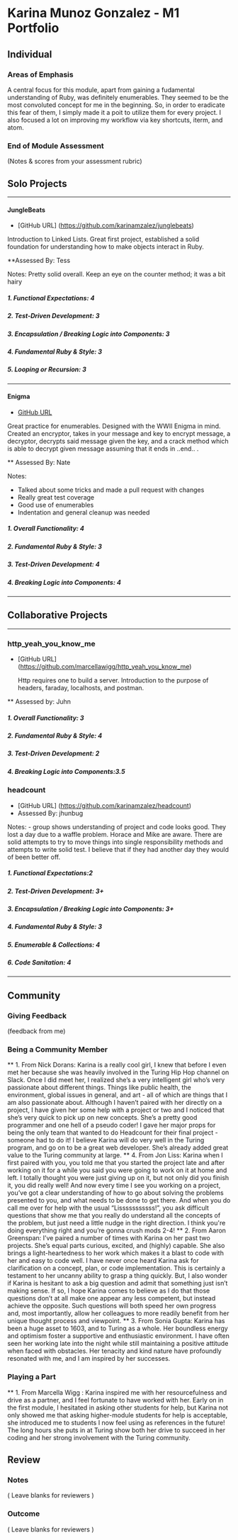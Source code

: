 # Karina Munoz Gonzalez - M1 Portfolio

## Individual

### Areas of Emphasis

  A central focus for this module, apart from gaining a fudamental understanding of Ruby, was definitely enumerables.  They seemed to be the most convoluted concept for me in the beginning. So, in order to eradicate this fear of them, I simply made it a poit to utilize them for every project.  I also focused a lot on improving my workflow via key shortcuts, iterm, and atom. 
  
### End of Module Assessment

(Notes & scores from your assessment rubric)

## Solo Projects
--------------------------------------------
#### JungleBeats

* [GitHub URL] (https://github.com/karinamzalez/junglebeats)

Introduction to Linked Lists. Great first project, established a solid foundation for understanding how to make objects interact in Ruby. 

**Assessed By: Tess

Notes: Pretty solid overall. Keep an eye on the counter method; it was a bit hairy

##### 1. Functional Expectations: 4
##### 2. Test-Driven Development: 3
##### 3. Encapsulation / Breaking Logic into Components: 3
##### 4. Fundamental Ruby & Style: 3
##### 5. Looping or Recursion: 3
-----------------------------------------------------------
#### Enigma 

* [GitHub URL](https://github.com/karinamzalez/enigma)

Great practice for enumerables.  Designed with the WWII Enigma in mind.  Created an encryptor, takes in your message and key to encrypt message, a decryptor, decrypts said message given the key, and a crack method which is able to decrypt given message assuming that it ends in ..end.. . 

** Assessed By: Nate

Notes:

* Talked about some tricks and made a pull request with changes
* Really great test coverage
* Good use of enumerables
* Indentation and general cleanup was needed

##### 1. Overall Functionality: 4
##### 2. Fundamental Ruby & Style: 3
##### 3. Test-Driven Development: 4 
##### 4. Breaking Logic into Components: 4 

-----------------------------------------------------------------------------------------
## Collaborative Projects
----------------------------------------------------------------------------------------

### http_yeah_you_know_me
  
* [GitHub URL] (https://github.com/marcellawigg/http_yeah_you_know_me)

  Http requires one to build a server. Introduction to the purpose of headers, faraday, localhosts, and postman.

** Assessed by: Juhn 
##### 1. Overall Functionality: 3
##### 2. Fundamental Ruby & Style: 4
##### 3. Test-Driven Development: 2
##### 4. Breaking Logic into Components:3.5

### headcount 

* [GitHub URL] (https://github.com/karinamzalez/headcount)
* Assessed By: jhunbug

Notes: - group shows understanding of project and code looks good. They lost a day due to a waffle problem. Horace and Mike are aware. There are solid attempts to try to move things into single responsibility methods and attempts to write solid test. I believe that if they had another day they would of been better off.

##### 1. Functional Expectations:2
##### 2. Test-Driven Development: 3+
##### 3. Encapsulation / Breaking Logic into Components: 3+ 
##### 4. Fundamental Ruby & Style: 3
##### 5. Enumerable & Collections: 4
##### 6. Code Sanitation: 4

-----------------------------------------------------------------------------------------------

## Community

### Giving Feedback

(feedback from me)

### Being a Community Member

** 1. From Nick Dorans:
   Karina is a really cool girl, I knew that before I even met her because she was heavily involved in the Turing Hip Hop channel on Slack. Once I did meet her, I realized she’s a very intelligent girl who’s very passionate about different things. Things like public health, the environment, global issues in general, and art - all of which are things that I am also passionate about. Although I haven’t paired with her directly on a project, I have given her some help with a project or two and I noticed that she’s very quick to pick up on new concepts. She’s a pretty good programmer and one hell of a pseudo coder! I gave her major props for being the only team that wanted to do Headcount for their final project - someone had to do it! I believe Karina will do very well in the Turing program, and go on to be a great web developer. She’s already added great value to the Turing community at large.
** 4. From Jon Liss:
  Karina when I first paired with you, you told me that you started the project late and after working on it for a while you said you were going to work on it at home and left.  I totally thought you were just giving up on it, but not only did you finish it, you did really well!  And now every time I see you working on a project, you’ve got a clear understanding of how to go about solving the problems presented to you, and what needs to be done to get there.  And when you do call me over for help with the usual “Lisssssssssss!”, you ask difficult questions that show me that you really do understand all the concepts of the problem, but just need a little nudge in the right direction.  I think you're doing everything right and you’re gonna crush mods 2-4!
** 2. From Aaron Greenspan: 
   I’ve paired a number of times with Karina on her past two projects.  She’s equal parts curious, excited, and (highly) capable.  She also brings a light-heartedness to her work which makes it a blast to code with her and easy to code well.  I have never once heard Karina ask for clarification on a concept, plan, or code implementation.  This is certainly a testament to her uncanny ability to grasp a thing quickly.  But, I also wonder if Karina is hesitant to ask a big question and admit that something just isn’t making sense.  If so, I hope Karina comes to believe as I do that those questions don’t at all make one appear any less competent, but instead achieve the opposite.  Such questions will both speed her own progress and, most importantly, allow her colleagues to more readily benefit from her unique thought process and viewpoint.
** 3. From Sonia Gupta: 
  Karina has been a huge asset to 1603, and to Turing as a whole. Her boundless energy and optimism foster a supportive and enthusiastic environment. I have often seen her working late into the night while still maintaining a positive attitude when faced with obstacles. Her tenacity and kind nature have profoundly resonated with me, and I am inspired by her successes.

### Playing a Part

** 1. From Marcella Wigg : 
   Karina inspired me with her resourcefulness and drive as a partner, and I feel fortunate to have worked with her. Early on in the first module, I hesitated in asking other students for help, but Karina not only showed me that asking higher-module students for help is acceptable, she introduced me to students I now feel using as references in the future! The long hours she puts in at Turing show both her drive to succeed in her coding and her strong involvement with the Turing community.

## Review

### Notes

( Leave blanks for reviewers )

### Outcome

( Leave blanks for reviewers )

